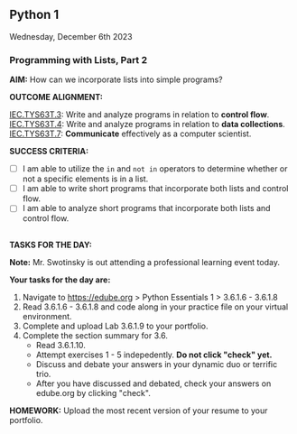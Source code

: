 ## Python 1
Wednesday, December 6th 2023<BR>

### **Programming with Lists, Part 2**

**AIM:** How can we incorporate lists into simple programs?

**OUTCOME ALIGNMENT:**

<ins>IEC.TYS63T.3</ins>: Write and analyze programs in relation to **control flow**.
<br><ins>IEC.TYS63T.4</ins>: Write and analyze programs in relation to **data collections**.
<br><ins>IEC.TYS63T.7</ins>: **Communicate** effectively as a computer scientist.

**SUCCESS CRITERIA:**

- [ ] I am able to utilize the `in` and `not in` operators to determine whether or not a specific elements is in a list.
- [ ] I am able to write short programs that incorporate both lists and control flow.
- [ ] I am able to analyze short programs that incorporate both lists and control flow.
        
##

**TASKS FOR THE DAY:**

**Note:** Mr. Swotinsky is out attending a professional learning event today.  

**Your tasks for the day are:**

1. Navigate to https://edube.org > Python Essentials 1 > 3.6.1.6 - 3.6.1.8
2. Read 3.6.1.6 - 3.6.1.8 and code along in your practice file on your virtual environment.
3. Complete and upload Lab 3.6.1.9 to your portfolio.
4. Complete the section summary for 3.6.
    * Read 3.6.1.10.
    * Attempt exercises 1 - 5 indepedently. **Do not click "check" yet.**
    * Discuss and debate your answers in your dynamic duo or terrific trio.
    * After you have discussed and debated, check your answers on edube.org by clicking "check".

**HOMEWORK:** Upload the most recent version of your resume to your portfolio.
